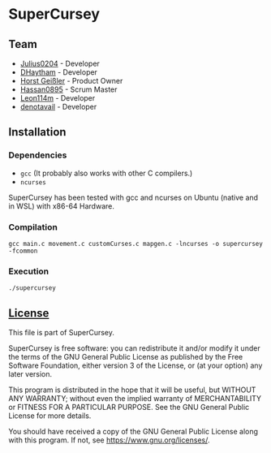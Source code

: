 # SuperCursey

## Team

- [Julius0204](https://github.com/Julius0204) - Developer
- [DHaytham](https://github.com/DHaytham) - Developer
- [Horst Geißler](https://github.com/fdai5433) - Product Owner
- [Hassan0895](https://github.com/Hassan0895) - Scrum Master
- [Leon114m](https://github.com/Leon114m) - Developer
- [denotavail](https://github.com/denotavail) - Developer

## Installation

### Dependencies

- `gcc` (It probably also works with other C compilers.)
- `ncurses`

SuperCursey has been tested with gcc and ncurses on Ubuntu (native and in WSL) with x86-64 Hardware.

### Compilation

```
gcc main.c movement.c customCurses.c mapgen.c -lncurses -o supercursey -fcommon
```

### Execution

```
./supercursey
```

## [License](COPYING)

This file is part of SuperCursey.

SuperCursey is free software: you can redistribute it and/or modify
it under the terms of the GNU General Public License as published by
the Free Software Foundation, either version 3 of the License, or
(at your option) any later version.

This program is distributed in the hope that it will be useful,
but WITHOUT ANY WARRANTY; without even the implied warranty of
MERCHANTABILITY or FITNESS FOR A PARTICULAR PURPOSE.  See the
GNU General Public License for more details.

You should have received a copy of the GNU General Public License
along with this program.  If not, see <https://www.gnu.org/licenses/>.
